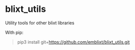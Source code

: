 # blixt_utils
Utility tools for other blixt libraries

With pip:

> pip3 install git+https://github.com/emblixt/blixt_utils.git

